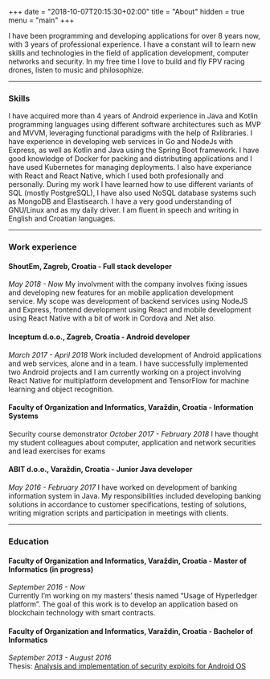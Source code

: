 +++
date = "2018-10-07T20:15:30+02:00"
title = "About"
hidden = true
menu = "main"
+++

I have been programming and developing applications for over 8 years now, with 3 years of
professional experience. I have a constant will to learn new skills and technologies in the field
of application development, computer networks and security. In my free time I love to build
and fly FPV racing drones, listen to music and philosophize.

***

### Skills
I have acquired more than 4 years of Android ​experience in Java ​and Kotlin ​programming
languages using different software architectures such as MVP ​and MVVM​, leveraging
functional paradigms with the help of Rx ​libraries. I have experience in developing web
services in Go​ and NodeJs with Express, as well as Kotlin and Java using the Spring Boot 
framework. I have good knowledge of Docker ​for packing and distributing applications and 
I have used Kubernetes for managing deployments. I also have experiance with React and 
React Native, which I used both profesionally and personally. During my work I have 
learned how to use different variants of SQL ​(mostly PostgreSQL), I have also used NoSQL
database systems such as MongoDB ​and Elastisearch​. I have a very good understanding of
GNU/Linux​ and ​as my daily driver. I am fluent in speech and writing in English and 
Croatian languages.

***

### Work experience

#### ShoutEm, Zagreb, Croatia ​- Full stack developer
*May 2018 - Now*
My involvment with the company involves fixing issues and developing new features for 
an mobile application development service. My scope was development of backend services
using NodeJS and Express, frontend development using React and mobile development using 
React Native with a bit of work in Cordova and .Net also.

#### Inceptum d.o.o., Zagreb, Croatia ​- Android developer
*March 2017 - April 2018*
Work included development of Android applications and web services, alone and in a team. I
have successfully implemented two Android projects and I am currently working on a project
involving React Native for multiplatform development and TensorFlow for machine learning
and object recognition.

#### Faculty of Organization and Informatics, Varaždin, Croatia ​- Information Systems
Security course demonstrator
*October 2017 - February 2018*
I have thought my student colleagues about computer, application and network securities and
lead exercises for exams

#### ABIT d.o.o., Varaždin, Croatia ​- Junior Java developer
*May 2016 - February 2017*
I have worked on development of banking information system in Java. My responsibilities
included developing banking solutions in accordance to customer specifications, testing of
solutions, writing migration scripts and participation in meetings with clients.

***

### Education 

#### Faculty of Organization and Informatics, Varaždin, Croatia ​- Master of Informatics (in progress)
*September 2016 - Now*
<br>
Currently I’m working on my masters’ thesis named “Usage of Hyperledger platform”. The goal of this
work is to develop an application based on blockchain technology with smart contracts.

#### Faculty of Organization and Informatics, Varaždin, Croatia ​- Bachelor of Informatics
*September 2013 - August 2016*
<br>
Thesis: [Analysis and implementation of security exploits for Android OS](https://radovi.foi.hr/thesis/student/3206/downloadThesis)